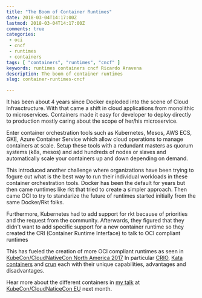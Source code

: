 ```yaml
---
title: "The Boom of Container Runtimes"
date: 2018-03-04T14:17:00Z
lastmod: 2018-03-04T14:17:00Z
comments: true
categories:
 - oci
 - cncf
 - runtimes
 - containers
tags: [ "containers", "runtimes", "cncf" ]
keywords: runtimes containers cncf Ricardo Aravena
description: The boom of container runtimes 
slug: container-runtimes-cncf

---
```


It has been about 4 years since Docker exploded into the scene of Cloud Infrasctructure.
With that came a shift in cloud applications from monolithic to microservices. Containers
made it easy for developer to deploy directly to production mostly caring about the scope of
her/his microservice. 

Enter container orchestration tools such as Kubernetes, Mesos, AWS ECS, GKE, Azure Container Service which
allow cloud operations to manage containers at scale. Setup these tools with a redundant masters as
quorum systems (k8s, mesos) and add hundreds of nodes or slaves and automatically scale your 
containers up and down depending on demand.

This introduced another challenge where organizations have been trying to fogure out what is the best way
to run their individual workloads in these container orchestration tools. Docker has been the default for
years but then came runtimes like rkt that tried to create a simpler approach. Then came OCI to try to
standarize the future of runtimes started initially from the same Docker/Rkt folks.

Furthermore,  Kubernetes had to add support for rkt because of priorities and the request from the community. 
Afterwards, they figured that they didn't want to add specific support for a new oontainer runtime so they created the CRI
(Container Runtime Interface) to talk to OCI compliant runtimes

This has fueled the creation of more OCI compliant runtimes as seen in [KubeCon/CloudNativeCon North America 2017](http://events17.linuxfoundation.org/events/kubecon-and-cloudnativecon-north-america) In particular [CRIO](http://cri-o.io/), [Kata containers](https://katacontainers.io/) and [crun](https://github.com/giuseppe/crun) each with their unique capabilities, advantages and disadvantages.

Hear more about the different containers in [my talk](https://kccnceu18.sched.com/event/Dqtw/whats-up-with-all-the-different-container-runtimes-ricardo-aravena-branch-metrics-intermediate-skill-level) at [KubeCon/CloudNaticeCon EU](https://events.linuxfoundation.org/events/kubecon-and-cloudnativecon-europe) next month.
